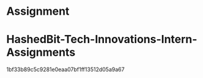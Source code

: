  
# Assignment

# HashedBit-Tech-Innovations-Intern-Assignments
1bf33b89c5c9281e0eaa07bf1ff13512d05a9a67
